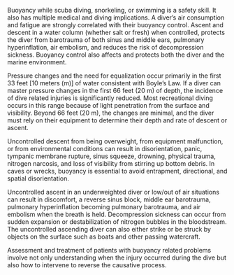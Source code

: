 Buoyancy while scuba diving, snorkeling, or swimming is a safety skill. It also has multiple medical and diving implications. A diver’s air consumption and fatigue are strongly correlated with their buoyancy control. Ascent and descent in a water column (whether salt or fresh) when controlled, protects the diver from barotrauma of both sinus and middle ears, pulmonary hyperinflation, air embolism, and reduces the risk of decompression sickness. Buoyancy control also affects and protects both the diver and the marine environment.

Pressure changes and the need for equalization occur primarily in the first 33 feet [10 meters (m)] of water consistent with Boyle’s Law. If a diver can master pressure changes in the first 66 feet (20 m) of depth, the incidence of dive related injuries is significantly reduced. Most recreational diving occurs in this range because of light penetration from the surface and visibility. Beyond 66 feet (20 m), the changes are minimal, and the diver must rely on their equipment to determine their depth and rate of descent or ascent.

Uncontrolled descent from being overweight, from equipment malfunction, or from environmental conditions can result in disorientation, panic, tympanic membrane rupture, sinus squeeze, drowning, physical trauma, nitrogen narcosis, and loss of visibility from stirring up bottom debris. In caves or wrecks, buoyancy is essential to avoid entrapment, directional, and spatial disorientation.

Uncontrolled ascent in an underweighted diver or low/out of air situations can result in discomfort, a reverse sinus block, middle ear barotrauma, pulmonary hyperinflation becoming pulmonary barotrauma, and air embolism when the breath is held. Decompression sickness can occur from sudden expansion or destabilization of nitrogen bubbles in the bloodstream. The uncontrolled ascending diver can also either strike or be struck by objects on the surface such as boats and other passing watercraft.

Assessment and treatment of patients with buoyancy related problems involve not only understanding when the injury occurred during the dive but also how to intervene to reverse the causative process.